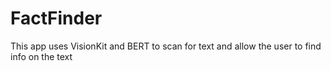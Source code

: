 # FactFinder
This app uses VisionKit and BERT to scan for text and allow the user to find info on the text
